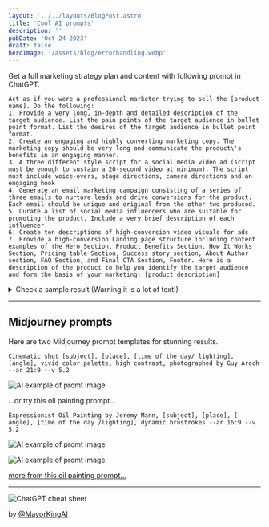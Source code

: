 ```yaml
---
layout: '../../layouts/BlogPost.astro'
title: 'Cool AI prompts'
description: ''
pubDate: 'Oct 24 2023'
draft: false
heroImage: '/assets/blog/errorhandling.webp'
---
```


Get a full marketing strategy plan and content with following prompt in ChatGPT.

```text
Act as if you were a professional marketer trying to sell the [product name]. Do the following:
1. Provide a very long, in-depth and detailed description of the target audience. List the pain points of the target audience in bullet point format. List the desires of the target audience in bullet point format.
2. Create an engaging and highly converting marketing copy. The marketing copy should be very long and communicate the product\'s benefits in an engaging manner.
3. A three different style script for a social media video ad (script must be enough to sustain a 20-second video at minimum). The script must include voice-overs, stage directions, camera directions and an engaging hook
4. Generate an email marketing campaign consisting of a series of three emails to nurture leads and drive conversions for the product. Each email should be unique and original from the other two produced.
5. Curate a list of social media influencers who are suitable for promoting the product. Include a very brief description of each influencer.
6. Create ten descriptions of high-conversion video visuals for ads
7. Provide a high-conversion Landing page structure including content examples of the Hero Section, Product Benefits Section, How It Works Section, Pricing table Section, Success story section, About Author section, FAQ Section, and Final CTA Section, Footer. Here is a description of the product to help you identify the target audience and form the basis of your marketing: [product description]
```

<details>
<summary>Check a sample result (Warning it is a lot of text!)</summary>

#### 1. Target Audience Description:

Our target audience for the SKF-UI-Components consists of web app developers and designers working at SKF, a leading industrial engineering company. These professionals are responsible for creating web applications that align with SKF's brand and design guidelines. Here are the pain points and desires of our target audience:

##### Pain Points:

- Spending excessive time and effort in designing and developing user interface components from scratch.
- Struggling to maintain consistency in design across different web applications.
- Difficulty in following SKF's design guidelines and brand identity.
- Lack of a standardized system for managing design tokens and UI components.
- Limited resources and time to focus on solving end-user problems.

##### Desires:

- A solution that simplifies and accelerates the process of creating user interface components.
- A design token system that ensures consistency and adherence to SKF's design guidelines.
- Time-saving tools that allow developers to focus on solving end-user problems.
- A framework-agnostic solution that can be easily integrated into different web development environments.
- Access to a supportive community and resources for learning and collaboration.

#### 2. Marketing Copy:

Are you tired of spending countless hours designing and developing user interface components for your web applications? Introducing SKF-UI-Components, the ultimate solution to streamline your web development process and enhance your productivity like never before!

With SKF-UI-Components, you can say goodbye to the tedious task of reinventing the wheel. Our comprehensive library of pre-built, customizable UI components empowers you to create stunning web applications in a fraction of the time. Whether you're a seasoned developer or a design enthusiast, our intuitive interface and extensive documentation make it easy for you to bring your ideas to life.

Imagine having a design token system that ensures consistency across all your web applications. With SKF-UI-Components, you can effortlessly follow SKF's design guidelines and maintain a cohesive brand identity. Our design tokens act as building blocks, allowing you to quickly assemble visually appealing interfaces that captivate your users.

But we don't stop there. We understand that your primary focus is solving end-user problems. That's why SKF-UI-Components is designed to seamlessly integrate into any web development environment, regardless of the framework you use. Our framework-agnostic web components provide the flexibility you need to deliver exceptional user experiences without compromising on performance.

Join our vibrant community of developers and designers who are revolutionizing the way web applications are built. With SKF-UI-Components, you'll gain access to exclusive resources, tutorials, and support, ensuring that you stay ahead of the curve and continuously enhance your skills.

Don't let the complexities of web development hold you back. Supercharge your productivity, unleash your creativity, and create web applications that leave a lasting impression with SKF-UI-Components. Try it today and experience the future of web development!

#### 3. Social Media Video Ad Scripts:

##### Script 1:

[Camera pans over a sleek, modern web application]
Voice-over: "Tired of spending hours designing and developing user interface components?"
[Camera zooms in on a developer using SKF-UI-Components]
Voice-over: "Introducing SKF-UI-Components, the ultimate solution for web app developers at SKF."
[Showcases various pre-built UI components being customized]
Voice-over: "With our extensive library of pre-built components, you can create stunning web applications in no time."
[Highlights the design token system and its benefits]
Voice-over: "Maintain consistency and adhere to SKF's design guidelines effortlessly with our design token system."
[Showcases the ease of integration with different frameworks]
Voice-over: "No matter which framework you use, SKF-UI-Components seamlessly integrates into your workflow."
[Closing shot with the SKF-UI-Components logo]
Voice-over: "Join the revolution in web development. Try SKF-UI-Components today!"

##### Script 2:

[Camera focuses on a developer struggling with UI design]
Voice-over: "Are you tired of reinventing the wheel every time you create a web application?"
[Camera transitions to showcase SKF-UI-Components in action]
Voice-over: "Say hello to SKF-UI-Components, the time-saving solution you've been waiting for."
[Highlights the speed and efficiency of using pre-built components]
Voice-over: "Our extensive library of pre-built components lets you create beautiful interfaces in minutes."
[Showcases the design token system and its impact on consistency]
Voice-over: "Maintain a consistent look and feel across all your web apps with our design token system."
[Closing shot with the SKF-UI-Components logo]
Voice-over: "Unlock your full potential as a web developer. Try SKF-UI-Components today!"

##### Script 3:

[Camera pans over a developer's workspace]
Voice-over: "Attention web app developers! Are you ready to supercharge your productivity?"
[Camera zooms in on a developer using SKF-UI-Components]
Voice-over: "Introducing SKF-UI-Components, the secret weapon in your web development arsenal."
[Showcases the speed and ease of creating UI components]
Voice-over: "Create jaw-dropping interfaces in record time with our extensive library of pre-built components."
[Highlights the benefits of the design token system]
Voice-over: "Ensure brand consistency and impress your users with our powerful design token system."
[Closing shot with the SKF-UI-Components logo]
Voice-over: "Don't settle for average. Unleash your creativity with SKF-UI-Components. Try it now!"

#### 4. Email Marketing Campaign:

##### Email 1 - Introduction:

Subject: Revolutionize Your Web Development Process with SKF-UI-Components

Hi [Name],

Are you tired of spending hours designing and developing user interface components for your web applications? We have the perfect solution for you! Introducing SKF-UI-Components, the ultimate toolkit that will transform the way you create web apps.

In our fast-paced world, time is of the essence. With SKF-UI-Components, you can say goodbye to the days of starting from scratch. Our extensive library of pre-built UI components allows you to build stunning interfaces in a fraction of the time. Plus, our design token system ensures consistency and adherence to SKF's design guidelines.

But that's not all. We understand that your focus should be on solving end-user problems, not getting caught up in the nitty-gritty of UI development. That's why SKF-UI-Components seamlessly integrates into any web development environment, making your life easier and your projects more efficient.

Ready to revolutionize your web development process? Click here to learn more about SKF-UI-Components and start creating web apps that leave a lasting impression.

Stay tuned for our next email, where we'll dive deeper into the features and benefits of SKF-UI-Components.

Best regards,
[Your Name]

##### Email 2 - Features and Benefits:

Subject: Boost Your Productivity with SKF-UI-Components

Hi [Name],

Welcome back! In our last email, we introduced you to SKF-UI-Components, the game-changing toolkit for web app developers. Today, we want to dive deeper into the features and benefits that will revolutionize your web development process.

- Extensive Library of Pre-built UI Components: Save time and effort by leveraging our comprehensive collection of pre-built UI components. From buttons to forms, we've got you covered.

- Design Token System: Ensure consistency and adherence to SKF's design guidelines with our powerful design token system. Say goodbye to design inconsistencies and hello to a cohesive brand identity.

- Framework-Agnostic Integration: No matter which web development framework you use, SKF-UI-Components seamlessly integrates into your workflow. It's time to break free from limitations and unleash your creativity.

Ready to take your web development skills to the next level? Click here to explore SKF-UI-Components and unlock a world of possibilities.

Stay tuned for our final email, where we'll share success stories from developers who have transformed their web development process with SKF-UI-Components.

Best regards,
[Your Name]

##### Email 3 - Success Stories:

Subject: Real Stories, Real Results with SKF-UI-Components

Hi [Name],

We're back with our final email in this series, and we've saved the best for last. Today, we want to share success stories from developers who have experienced the transformative power of SKF-UI-Components.

Meet John, a seasoned web app developer who used to spend hours designing and developing UI components from scratch. Since implementing SKF-UI-Components, he has cut his development time in half and delivered exceptional user experiences that have received rave reviews.

And then there's Sarah, a designer who struggled to maintain consistency across different web applications. With SKF-UI-Components' design token system, she has effortlessly aligned her designs with SKF's brand guidelines, impressing both her clients and colleagues.

Ready to join the ranks of successful developers and designers? Click here to get started with SKF-UI-Components and experience the same level of success.

Thank you for joining us on this journey to revolutionize web development. We can't wait to see what you create with SKF-UI-Components!

Best regards,
[Your Name]

#### 5. Social Media Influencers:

1. WebDevGuru - A web development influencer with a focus on creating efficient and visually appealing web applications. Known for sharing tips, tutorials, and reviews of the latest web development tools.

1. DesignMastermind - A design influencer who specializes in creating stunning user interfaces. Their expertise in UI design and passion for innovation make them a perfect fit for promoting SKF-UI-Components.

1. CodeNinja - A coding expert who shares insights and best practices for web development. With a large following of aspiring developers, CodeNinja can effectively showcase the benefits of SKF-UI-Components to a wide audience.

1. TechInnovator - A technology influencer who explores cutting-edge tools and technologies. Their audience consists of tech enthusiasts and professionals seeking innovative solutions, making them an ideal partner for promoting SKF-UI-Components.

1. DevCommunityHero - A community-focused influencer who fosters collaboration and knowledge sharing among developers. Their engagement with the developer community can help spread the word about SKF-UI-Components and its benefits.

1. VideoVisualizer - A video content creator specializing in visually engaging content. Their expertise in creating high-conversion videos can effectively showcase the features and benefits of SKF-UI-Components.

1. UXEvangelist - A user experience influencer who advocates for creating intuitive and user-centric interfaces. Their audience consists of designers and developers who prioritize delivering exceptional user experiences, making them a valuable partner for promoting SKF-UI-Components.

1. CodeWizard - A coding expert who shares coding tips, tricks, and tutorials. Their expertise in web development and their engaged audience make them an excellent choice for promoting SKF-UI-Components.

1. TechReviewer - A technology reviewer who provides in-depth analysis and reviews of the latest tools and technologies. Their unbiased reviews can help build trust and credibility for SKF-UI-Components among their audience.

1. DevInspiration - A motivational influencer who inspires developers to push their boundaries and embrace new technologies. Their positive and uplifting content can create excitement and curiosity around SKF-UI-Components.

#### 6. High-Conversion Video Visuals:

1. A developer effortlessly customizing a pre-built UI component with a few clicks.
1. A split-screen comparison of a developer manually coding a UI component vs. using SKF-UI-Components for instant results.
1. A time-lapse video showcasing the creation of a complete web application using SKF-UI-Components.
1. A developer showcasing the seamless integration of SKF-UI-Components into different web development frameworks.
1. A before-and-after comparison of a web application's user interface, highlighting the transformation achieved with SKF-UI-Components.
1. A developer collaborating with a designer, using SKF-UI-Components to bridge the gap between design and development.
1. A series of UI components being animated and interacting with user input, demonstrating the dynamic capabilities of SKF-UI-Components.
1. A developer sharing their success story and how SKF-UI-Components revolutionized their web development process.
1. A montage of positive testimonials from developers and designers who have experienced the benefits of SKF-UI-Components.
1. A captivating animation showcasing the versatility and flexibility of SKF-UI-Components in creating unique and engaging user interfaces.

#### 7. High-Conversion Landing Page Structure:

##### Hero Section:

- Engaging headline: "Revolutionize Your Web Development Process with SKF-UI-Components"
- Compelling subheadline: "Create stunning web applications in record time and maintain brand consistency effortlessly"
- Call-to-action button: "Get Started Now"

##### Product Benefits Section:

- Clear and concise bullet points highlighting the key benefits of SKF-UI-Components, such as time-saving, design consistency, and framework-agnostic integration.

##### How It Works Section:

- Step-by-step explanation of how SKF-UI-Components simplifies the web development process, including showcasing the library of pre-built components and the design token system.

##### Pricing Table Section:

- Clear pricing options with different tiers and features, highlighting the value and affordability of SKF-UI-Components.

##### Success Story Section:

- Testimonials from developers and designers who have experienced the benefits of SKF-UI-Components, including their achievements and the impact on their workflow.

##### About Author Section:

- Brief introduction to the team behind SKF-UI-Components, highlighting their expertise and commitment to empowering web developers.

##### FAQ Section:

- Frequently asked questions addressing common queries and concerns about SKF-UI-Components, providing reassurance and clarity to potential customers.

##### Final CTA Section:

- Strong call-to-action encouraging visitors to take the next step, such as signing up for a free trial or contacting the sales team.

##### Footer:

- Contact information, social media links, and additional resources for visitors to explore, ensuring easy navigation and access to further information.
</details>

---

## Midjourney prompts

Here are two Midjourney prompt templates for stunning results.

```text
Cinematic shot [subject], [place], [time of the day/ lighting], [angle], vivid color palette, high contrast, photographed by Guy Aroch --ar 21:9 --v 5.2
```

![AI example of promt image](https://pbs.twimg.com/media/F9J6uayWcAAbtEh?format=jpg&name=4096x4096 'Cinematic shot of a woman , on a rainy street, with streetlight glow at night, fside view, vivid color palette, high contrast, photographed by Guy Aroch --ar 21:9 --v 5.2')

...or try this oil painting prompt...

```text
Expressionist Oil Painting by Jeremy Mann, [subject], [place], [ angle], [time of the day /lighting], dynamic brustrokes --ar 16:9 --v 5.2
```

![AI example of promt image](https://pbs.twimg.com/media/F86G2ZDWEAEJ9dB?format=jpg&name=4096x4096 'Expressionist oil painting by Jeremy Mann, [ Man looking out of train window] in [decaying city] , [close up], [dark and cloudy], dynamic brushtrokes --ar 16:9 --v 5.2')

![AI example of promt image](https://pbs.twimg.com/media/F86U-XfawAA3WGg?format=jpg&name=large 'Expressionist oil painting by Jeremy Mann, [ Man looking out of train window] in [decaying city] , [close up], [dark and cloudy], dynamic brushtrokes --ar 16:9 --v 5.2')

[more from this oil painting prompt...](https://twitter.com/MayorKingAI/status/1715456874806415574)

---

![ChatGPT cheat sheet](https://pbs.twimg.com/media/F6ezdRuWMAAVJfT?format=png&name=small)

by [@MayorKingAI](https://twitter.com/MayorKingAI)
